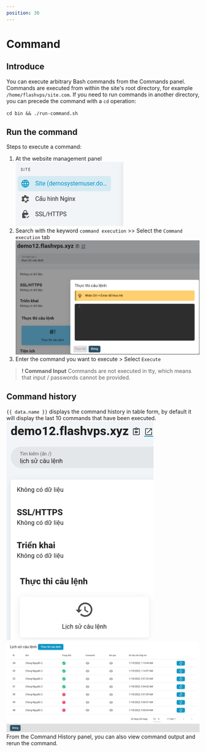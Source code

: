 ```yaml
---
position: 30
---
```


<script setup>
import { data } from '../../.vitepress/config.data.ts'
</script>

# Command

## Introduce

You can execute arbitrary Bash commands from the Commands panel. Commands are executed from within the site's root directory, for example `/home/flashvps/site.com`. If you need to run commands in another directory, you can precede the command with a `cd` operation:

`cd bin && ./run-command.sh`

## Run the command

Steps to execute a command:

1. At the website management panel
   ![](../../images/site-dashboard.png)
2. Search with the keyword `command execution` >> Select the `Command execution` tab
   ![](../../images/site-command-01.png)
3. Enter the command you want to execute > Select `Execute`

> **! Command Input**
> Commands are not executed in tty, which means that input / passwords cannot be provided.

## Command history

`{{ data.name }}` displays the command history in table form, by default it will display the last 10 commands that have been executed.
![](../../images/site-command-history-01.png)
![](../../images/site-command-history-02.png)
From the Command History panel, you can also view command output and rerun the command.
